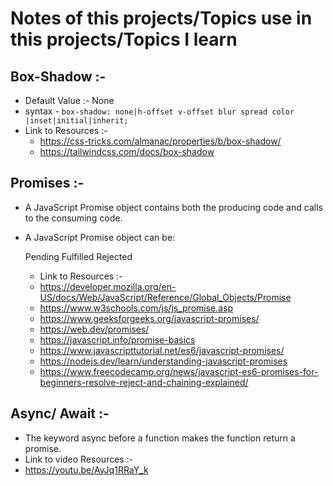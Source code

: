 # Notes of this projects/Topics use in this projects/Topics I learn

## Box-Shadow :-
- Default Value :- None
- syntax - `box-shadow: none|h-offset v-offset blur spread color |inset|initial|inherit;`
- Link to Resources :-
    - https://css-tricks.com/almanac/properties/b/box-shadow/
    - https://tailwindcss.com/docs/box-shadow

## Promises :-
- A JavaScript Promise object contains both the producing code and calls to the consuming code.
- A JavaScript Promise object can be:

    Pending
    Fulfilled
    Rejected
    - Link to Resources :-
    - https://developer.mozilla.org/en-US/docs/Web/JavaScript/Reference/Global_Objects/Promise
    - https://www.w3schools.com/js/js_promise.asp
    - https://www.geeksforgeeks.org/javascript-promises/
    - https://web.dev/promises/
    - https://javascript.info/promise-basics
    - https://www.javascripttutorial.net/es6/javascript-promises/
    - https://nodejs.dev/learn/understanding-javascript-promises
    - https://www.freecodecamp.org/news/javascript-es6-promises-for-beginners-resolve-reject-and-chaining-explained/

## Async/ Await :-
- The keyword async before a function makes the function return a promise.
- Link to video Resources :-
- https://youtu.be/AyJq1RRaY_k
